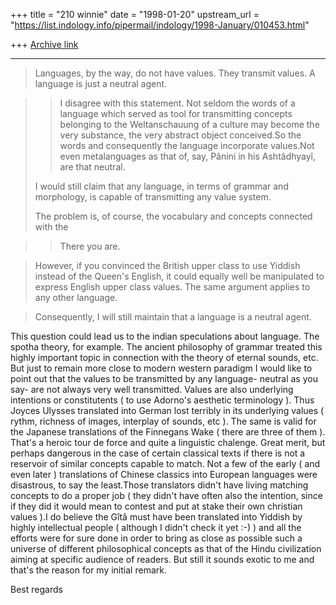 +++
title = "210 winnie"
date = "1998-01-20"
upstream_url = "https://list.indology.info/pipermail/indology/1998-January/010453.html"

+++
[Archive link](https://list.indology.info/pipermail/indology/1998-January/010453.html)

----

>Languages, by the way, do not have values. They transmit values. A
>language is just a neutral agent.

>>I disagree with this statement. Not seldom the words of a language
>>which served as tool for transmitting concepts belonging to the
>>Weltanschauung of a culture may become the very substance,
>>the very abstract object conceived.So the words and consequently
>>the language incorporate values.Not even metalanguages as that of, say,
>>Pânini in his Ashtâdhyayî, are that neutral.
>
>I would still claim that any language, in terms of grammar and morphology,
>is capable of transmitting any value system.
>
>The problem is, of course, the vocabulary and concepts connected with the

>> There you are.

>However, if you convinced the British upper class to use Yiddish
>instead of the Queen's English, it could equally well be manipulated to
>express English upper class values. The same argument applies to any other
>language.

>Consequently, I will still maintain that a language is a neutral agent.
>
This question could lead  us to the indian speculations about language. The
spotha theory, for example. The ancient philosophy of grammar treated this
highly important topic in connection with the theory of eternal sounds, etc.
But just to remain more close to modern western paradigm I would like to
point out that the values to be transmitted by any language- neutral as you
say- are not always very well transmitted. Values are also underlying
intentions or constitutents ( to use Adorno's aesthetic terminology ).
Thus Joyces Ulysses translated into German lost terribly in its underlying
values ( rythm, richness of images, interplay of sounds, etc ). The same is
valid for the Japanese translations of the Finnegans Wake ( there are three
of them ). That's a heroic tour de force and quite a linguistic chalenge.
Great merit, but perhaps dangerous in the case of certain classical texts if
there is not a reservoir of similar concepts capable to match. Not a few of
the early ( and even  later ) translations of  Chinese classics into
European languages were disastrous, to say the least.Those  translators
didn't have living matching concepts to do a proper job ( they didn't have
often also the intention, since if they did it  would mean to contest and
put at stake their own christian values ).I do believe the Gîtâ must have
been translated into Yiddish by highly intellectual people ( although I
didn't check it yet :-) ) and all the efforts were for sure done in order to
bring as close as possible such a universe of  different philosophical
concepts as that of the Hindu civilization aiming at specific audience of
readers. But still it sounds exotic to me and that's the reason for my
initial remark.

Best regards





